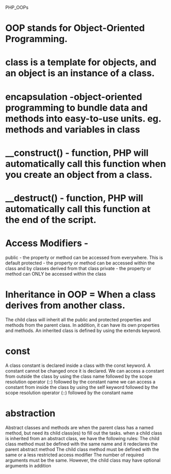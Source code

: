 PHP_OOPs
# OOP stands for Object-Oriented Programming.
# class is a template for objects, and an object is an instance of a class.
# encapsulation -object-oriented programming to bundle data and methods into easy-to-use units. eg. methods and variables in class
# __construct() - function, PHP will automatically call this function when you create an object from a class.
# __destruct() - function, PHP will automatically call this function at the end of the script.
# Access Modifiers -
public - the property or method can be accessed from everywhere. This is default
protected - the property or method can be accessed within the class and by classes derived from that class
private - the property or method can ONLY be accessed within the class
# Inheritance in OOP = When a class derives from another class.
The child class will inherit all the public and protected properties and methods from the parent class. In addition, it can have its own properties and methods.
An inherited class is defined by using the extends keyword.
# const
A class constant is declared inside a class with the const keyword. A constant cannot be changed once it is declared.
We can access a constant from outside the class by using the class name followed by the scope resolution operator (::) followed by the constant name
we can access a constant from inside the class by using the self keyword followed by the scope resolution operator (::) followed by the constant name
# abstraction 
Abstract classes and methods are when the parent class has a named method, but need its child class(es) to fill out the tasks.
when a child class is inherited from an abstract class, we have the following rules:
The child class method must be defined with the same name and it redeclares the parent abstract method
The child class method must be defined with the same or a less restricted access modifier
The number of required arguments must be the same. However, the child class may have optional arguments in addition
